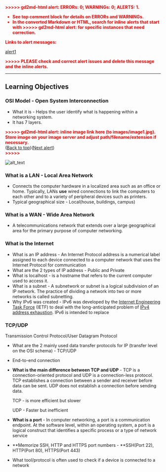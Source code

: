 <p style="color: red; font-weight: bold">>>>>>  gd2md-html alert:  ERRORs: 0; WARNINGs: 0; ALERTS: 1.</p>
<ul style="color: red; font-weight: bold"><li>See top comment block for details on ERRORs and WARNINGs. <li>In the converted Markdown or HTML, search for inline alerts that start with >>>>>  gd2md-html alert:  for specific instances that need correction.</ul>

<p style="color: red; font-weight: bold">Links to alert messages:</p><a href="#gdcalert1">alert1</a>

<p style="color: red; font-weight: bold">>>>>> PLEASE check and correct alert issues and delete this message and the inline alerts.<hr></p>



## Learning Objectives


### OSI Model - Open System Interconnection



*   What it is - Helps the user identify what is happening within a networking system.
*   It has 7 layers.



<p id="gdcalert1" ><span style="color: red; font-weight: bold">>>>>>  gd2md-html alert: inline image link here (to images/image1.jpg). Store image on your image server and adjust path/filename/extension if necessary. </span><br>(<a href="#">Back to top</a>)(<a href="#gdcalert2">Next alert</a>)<br><span style="color: red; font-weight: bold">>>>>> </span></p>


![alt_text](images/image1.jpg "image_tooltip")



### What is a LAN - Local Area Network



*   Connects the computer hardware in a localized area such as an office or home. Typically, LANs **use** wired connections to link the computers to each other and to a variety of peripheral devices such as printers.
*   Typical geographical size - Local(house, buildings, campus)


### What is a WAN - Wide Area Network



*   A telecommunications network that extends over a large geographical area for the primary purpose of computer networking.


### What is the Internet



*   What is an IP address - An Internet Protocol address is a numerical label assigned to each device connected to a computer network that uses the Internet Protocol for communication
*   What are the 2 types of IP address - Public and Private
*   What is localhost - is a hostname that refers to the current computer used to access it.
*   What is a subnet - A subnetwork or subnet is a logical subdivision of an IP network. The practice of dividing a network into two or more networks is called subnetting.
*   Why IPv6 was created - IPv6 was developed by the [Internet Engineering Task Force](https://en.wikipedia.org/wiki/Internet_Engineering_Task_Force) (IETF) to deal with the long-anticipated problem of [IPv4 address exhaustion](https://en.wikipedia.org/wiki/IPv4_address_exhaustion). IPv6 is intended to replace


### TCP/UDP

Transmission Control Protocol/User Datagram Protocol



*   What are the 2 mainly used data transfer protocols for IP (transfer level on the OSI schema) - TCP/UDP
*   End-to-end connection
*   **What is the main difference between TCP and UDP** - TCP is a connection-oriented protocol and UDP is a connection-less protocol. TCP establishes a connection between a sender and receiver before data can be sent. UDP does not establish a connection before sending data.

    TCP - is more efficient but slower


    UDP - Faster but inefficient

*   **What is a port** - In computer networking, a port is a communication endpoint. At the software level, within an operating system, a port is a logical construct that identifies a specific process or a type of network service
*   **Memorize SSH, HTTP and HTTPS port numbers - **SSH(Port 22), HTTP(Port 80), HTTPS(Port 443)
*   What tool/protocol is often used to check if a device is connected to a network